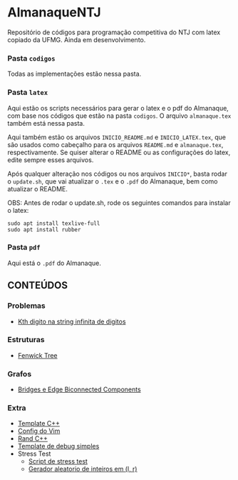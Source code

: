 # AlmanaqueNTJ

Repositório de códigos para programação competitiva do NTJ com latex copiado da UFMG.
Ainda em desenvolvimento.

### Pasta `codigos`

Todas as implementações estão nessa pasta.

### Pasta `latex`

Aqui estão os scripts necessários para gerar o latex e o pdf do Almanaque, com base nos códigos que estão na pasta `codigos`. O arquivo `almanaque.tex` também está nessa pasta.

Aqui também estão os arquivos `INICIO_README.md` e `INICIO_LATEX.tex`, que são usados como cabeçalho para os arquivos `README.md` e `almanaque.tex`, respectivamente. Se quiser alterar o README ou as configurações do latex, edite sempre esses arquivos.

Após qualquer alteração nos códigos ou nos arquivos `INICIO*`, basta rodar o `update.sh`, que vai atualizar o `.tex` e o `.pdf` do Almanaque, bem como atualizar o README.

OBS: Antes de rodar o update.sh, rode os seguintes comandos para instalar o latex:

```
sudo apt install texlive-full
sudo apt install rubber
```

### Pasta `pdf`

Aqui está o `.pdf` do Almanaque.

## CONTEÚDOS


### Problemas

- [Kth digito na string infinita de digitos](https://github.com/enzo200325/AlmanaqueNTJ/blob/master/codigos/Problemas/infinite_digit_string.cpp)

### Estruturas

- [Fenwick Tree](https://github.com/enzo200325/AlmanaqueNTJ/blob/master/codigos/Estruturas/fenwick.cpp)

### Grafos

- [Bridges e Edge Biconnected Components](https://github.com/enzo200325/AlmanaqueNTJ/blob/master/codigos/Grafos/bridges.cpp)

### Extra

- [Template C++](https://github.com/enzo200325/AlmanaqueNTJ/blob/master/codigos/Extra/template.cpp)
- [Config do Vim](https://github.com/enzo200325/AlmanaqueNTJ/blob/master/codigos/Extra/vimrc)
- [Rand C++](https://github.com/enzo200325/AlmanaqueNTJ/blob/master/codigos/Extra/rand.cpp)
- [Template de debug simples](https://github.com/enzo200325/AlmanaqueNTJ/blob/master/codigos/Extra/debug.cpp)
- Stress Test
	- [Script de stress test](https://github.com/enzo200325/AlmanaqueNTJ/blob/master/codigos/Extra/Stress%20Test/stress.sh)
	- [Gerador aleatorio de inteiros em (l, r)](https://github.com/enzo200325/AlmanaqueNTJ/blob/master/codigos/Extra/Stress%20Test/gen.cpp)
